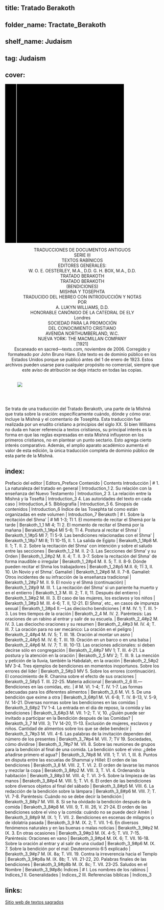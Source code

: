 ## title: Tratado Berakoth
## folder_name: Tractate_Berakoth
## shelf_name: Judaism
## tag: Judaism
## cover:
<div class="urantiapedia-book-front urantiapedia-book-islam">
<svg xmlns="http://www.w3.org/2000/svg" width="102.6mm" height="136.8mm" viewBox="0 0 102.6 136.8" version="1.1">
	<g transform="translate(-7,-5)">
		<rect width="9.6" height="136.8" x="7" y="5" />
		<rect width="96.9" height="136.8" x="17" y="5" />
		<text style="font-size:5px" x="61" y="22">A. Lukyn Williams</text>
		<text style="font-size:4px" x="61" y="125">1921</text>
		<text style="font-size:9px" x="61" y="60">Tratado Berakoth</text>
	</g>
</svg>
</div>

<p style="text-align:center;">
TRADUCCIONES DE DOCUMENTOS ANTIGUOS<br>
SERIE III<br>
TEXTOS RABÍNICOS<br>
EDITORES GENERALES:<br>
W. O. E. OESTERLEY, M.A., D.D. G. H. BOX, M.A., D.D.<br>
TRATADO BERAKOTH<br>
<span class="text-h3">TRATADO BERAKOTH</span><br>
(BENDICIONES)<br>
MISHNA Y TOSEPHTA<br>
TRADUCIDO DEL HEBREO CON INTRODUCCIÓN Y NOTAS<br>
POR<br>
<span class="text-h5">A. LUKYN WILLIAMS, D.D.</span><br>
HONORABLE CANÓNIGO DE LA CATEDRAL DE ELY<br>
Londres<br>
SOCIEDAD PARA LA PROMOCIÓN<br>
DEL CONOCIMIENTO CRISTIANO<br>
AVENIDA NORTHUMBERLAND, W.C.<br>
NUEVA YORK: THE MACMILLAN COMPANY<br>
[1921]<br>
Escaneado en sacred—texts.com, noviembre de 2006. Corregido y formateado por John Bruno Hare. Este texto es de dominio público en los Estados Unidos porque se publicó antes del 1 de enero de 1923. Estos archivos pueden usarse para cualquier propósito no comercial, siempre que este aviso de atribución se deje intacto en todas las copias.<br>
<br>
</p>

<figure id="Figure_1" class="image urantiapedia image-style-align-center">
<img src="/image/book/Judaism/Tractate_Berakoth/barukh.jpg">
</figure>

<br style="clear:both;"/>

<br>

Se trata de una traducción del Tratado Berakoth, una parte de la Mishná que trata sobre la oración: específicamente cuándo, dónde y cómo orar. Incluye la Mishná y el comentario de Tosephta. Esta traducción fue realizada por un erudito cristiano a principios del siglo XX. Si bien Williams no duda en hacer referencia a textos cristianos, su principal interés es la forma en que las reglas expresadas en esta Mishná influyeron en los primeros cristianos, no en plantear un punto sectario. Esto agrega cierto interés comparativo. Además, el amplio aparato académico aumenta el valor de esta edición, la única traducción completa de dominio público de esta parte de la Mishná.


## index:
Prefacio del editor | Editors_Preface
Contenido | Contents
Introducción | #
	1. La naturaleza del tratado en general | Introduction_1
	2. Su relación con la enseñanza del Nuevo Testamento | Introduction_2
	3. La relación entre la Mishná y la Toseftá | Introduction_3
	4. Las autoridades del texto en cada caso | Introduction_4
	5. Bibliografía | Introduction_5
	6. Sinopsis de contenidos | Introduction_6
	Índice de las Tosephta tal como están organizadas en este volumen | Introduction_7
Berakoth | #
	I. Sobre la recitación del Shma' | #
		MI 1-3; TI 1. El momento de recitar el Shemá por la tarde | Berakoth_1_1
		MI 4; TI 2. El momento de recitar el Shemá por la mañana | Berakoth_1_1#p4
		MÍ 5-6; TI 4. Postura al recitar el Shma' | Berakoth_1_1#p5
		MI 7; TI 5-9. Las bendiciones relacionadas con el Shma' | Berakoth_1_1#p7
		MI 8; TI 10-15, II. 1. La salida de Egipto | Berakoth_1_1#p8
		M. II. 1; T. II. 2. Sobre la recitación del Shma' con intención y sobre el saludo entre las secciones | Berakoth_1_2
		M. II. 2-3. Las Secciones del Shma' y su Orden | Berakoth_1_2#p2
		M. II. 4; T. II. 3-7. Sobre la recitación del Shma' de forma inaudible o irregular | Berakoth_1_2#p4
		M. II. 5; T. II. 8-9. Dónde pueden recitar el Shma los trabajadores | Berakoth_1_2#p5
		M.II. 6; TÍ 3, II. 10. Un Novio y el Shma'. Gamaliel | Berakoth_1_2#p6
		M. II. 7-8. Gamaliel: Otros incidentes de su infracción de la enseñanza tradicional | Berakoth_1_2#p7
		M. II. 9. El novio y el Shmá (continuación) | Berakoth_1_2#p9
		M. III. 1. La recitación del Shma' si un pariente ha muerto y en el entierro | Berakoth_1_3
		M. III. 2; T. II, 11. Después del entierro | Berakoth_1_3#p2
		M. III. 3. El caso de las mujeres, los esclavos y los niños | Berakoth_1_3#p3
		M. III. 4-6; T. II, 12-21. El Shma', etc., en casos de impureza sexual | Berakoth_1_3#p4
	II.—Las dieciocho bendiciones | #
		M. IV. 1; T. III. 1-3. Los tres tiempos de la oración | Berakoth_2_4
		M. IV. 2. Paréntesis: Las oraciones de un rabino al entrar y salir de su escuela. | Berakoth_2_4#p2
		M. IV. 3. Las dieciocho oraciones y su resumen | Berakoth_2_4#p3
		M. IV. 4; T. III. 7. La oración para no ser mecánico: La oración en el peligro | Berakoth_2_4#p4
		M. IV. 5; T. III. 18. Oración al montar un asno | Berakoth_2_4#p5
		M. IV. 6; T. III. 19. Oración en un barco o en una balsa | Berakoth_2_4#p6
		M. IV. 7; T. III. 10-13. Las oraciones adicionales: si deben decirse sólo en congregación | Berakoth_2_4#p7
		MV 1; T. III. 4-21. La postura y la atención en la oración | Berakoth_2_5
		MV 2; T. III. 9. La mención y petición de la lluvia, también la Habdalah, en la oración | Berakoth_2_5#p2
		MV 3-4. Tres ejemplos de bendiciones en momentos inoportunos. Sobre los errores del líder | Berakoth_2_5#p3
		MV 5. Sobre los errores (continuación). El conocimiento de R. Chanina sobre el efecto de sus oraciones | Berakoth_2_5#p5
		T. III. 22-25. Materia adicional | Berakoth_2_6
	III.—Bendiciones en las comidas, etc. | #
		M. VI. 1-4; T. IV. 1-7. Las formas adecuadas para los diferentes alimentos | Berakoth_3_6
		M. VI. 5. De una bendición que exime a otra | Berakoth_3_6#p1
		M. VI. 6-8; T. IV. 8-13, V. 5-9, IV. 14-21. Diversas normas sobre las bendiciones en las comidas | Berakoth_3_6#p2
		TV 1-4. La entrada en el día de reposo, la comida y las bendiciones | Berakoth_3_6#p3
		M. VII. 1-2; T. V, 10. ¿Quién puede ser invitado a participar en la Bendición después de las Comidas? | Berakoth_3_7
		M VIII. 3; TV 14-20, 11-13. Exclusión de mujeres, esclavos y niños. Cantidad de alimentos sobre los que se debe bendecir | Berakoth_3_7#p3
		M. VII. 4-6. Las palabras de la invitación dependen del número de los presentes | Berakoth_3_7#p4
		M. VII. 7; TV 19. Sociedades, cómo dividirse | Berakoth_3_7#p7
		M. VII. 8. Sobre las reuniones de grupos para la bendición al final de una comida. La bendición sobre el vino: ¿debe añadirse primero el agua? | Berakoth_3_7#p8
		M. VIII. 1; T. VI. 1, III. 8. Puntos en disputa entre las escuelas de Shammai y Hillel: El orden de las bendiciones | Berakoth_3_8
		M. VIII. 2, T. VI. 2. El orden de lavarse las manos y mezclar la copa | Berakoth_3_8#p2
		M. VIII. 3, T. VI. 4. Ordenando la habitación | Berakoth_3_8#p3
		M. VIII. 4; T. VI. 3-5. Sobre la limpieza de las manos | Berakoth_3_8#p4
		M. VIII. 5; T. VI. 6. El orden de las bendiciones sobre diversos objetos al final del sábado | Berakoth_3_8#p5
		M. VIII. 6. La redacción de la bendición sobre la lámpara | Berakoth_3_8#p6
		M. VIII. 7; T. VI. 7-8. Paréntesis: Cuándo no se debe decir la bendición | Berakoth_3_8#p7
		M. VIII. 8. Si se ha olvidado la bendición después de la comida | Berakoth_3_8#p8
		M. VIII. 9, T. III. 26, V. 21-24. El orden de las bendiciones sobre el vino y la comida: cuándo no se puede decir Amén | Berakoth_3_8#p9
		M. IX. 1; T. VII. 2. Bendiciones en escenas de milagros o de idolatría pasada | Berakoth_3_9
		M. IX. 2; T. VII. 1-6. En diversos fenómenos naturales y en las buenas o malas noticias | Berakoth_3_9#p2
		M. IX. 3. En otras ocasiones | Berakoth_3_9#p3
		M. IX. 4-5; T. VII. 7-15. Paréntesis: Oraciones en vano | Berakoth_3_9#p4
		M. IX. 6; T. VII. 16-18. Sobre la oración al entrar y al salir de una ciudad | Berakoth_3_9#p6
		M. IX. 7. Sobre la bendición por el mal: Deuteronomio 6:5 explicado | Berakoth_3_9#p7
		M. IX. 8a; T. VII. 19. Contra la irreverencia hacia el Templo | Berakoth_3_9#p8a
		M. IX. 8b; T. VII. 21-22, 20. Palabras finales de las bendiciones | Berakoth_3_9#p8b
		M. IX. 8c; T. VII. 23-25. Saludos en el Nombre | Berakoth_3_9#p8c
Índices | #
	I. Los nombres de los rabinos | Indices_1
	II. Generalidades | Indices_2
	III. Referencias bíblicas | Indices_3

## links:
[Sitio web de textos sagrados](https://sacred-texts.com/jud/tbr/index.htm)